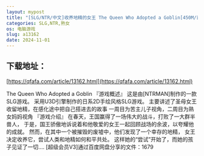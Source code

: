 ```yaml
---
layout: mypost
title: "[SLG/NTR/中文]收养地精的女王 The Queen Who Adopted a Goblin[450M/百度]"
categories: SLG,NTR,熟女
os: 电脑游戏
slug: a13162
date: 2024-11-01
---
```


## 下载地址：

[https://qfafa.com/article/13162.html](https://qfafa.com/article/13162.html)

The Queen Who Adopted a Goblin
『游戏概述』
这是由\[NTRMAN\]制作的一款SLG游戏。
采用U3D引擎制作的日系2D手绘风格SLG游戏。
主要讲述了圣母女王收留地精，在感化途中把自己搭进去的故事
一周目为苦主儿子视角，二周目为熟女妈妈视角
『游戏介绍』
在春天，王国赢得了一场伟大的战斗，打败了一大群半兽人，
于是，国王骄傲地诉说着和他敬爱的女王一起回顾战场的余波，以夸耀他的成就。
然而，在其中一个被摧毁的废墟中，他们发现了一个幸存的地精，
女王决定收养它，尝试人类和地精如何和平共处。
这样她的“尝试”开始了，而她的孩子见证了一切….
\[超级会员V3\]通过百度网盘分享的文件：1679